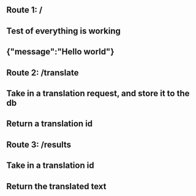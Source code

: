 ## Route 1: /
## Test of everything is working
## {"message":"Hello world"}

## Route 2: /translate
## Take in a translation request, and store it to the db
## Return a translation id

## Route 3: /results
## Take in a translation id
## Return the translated text